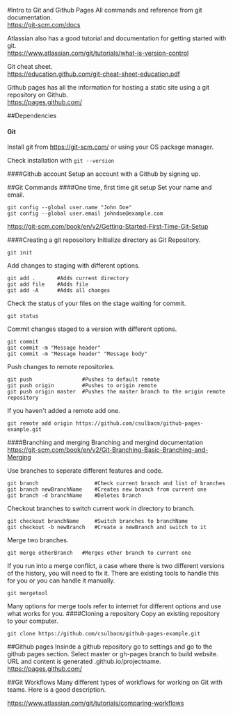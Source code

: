 #Intro to Git and Github Pages
All commands and reference from git documentation.  
https://git-scm.com/docs

Atlassian also has a good tutorial and documentation for getting started with git.  
https://www.atlassian.com/git/tutorials/what-is-version-control

Git cheat sheet.  
https://education.github.com/git-cheat-sheet-education.pdf

Github pages has all the information for hosting a static site using a git repository on Github.  
https://pages.github.com/ 

##Dependencies
#### Git
Install git from https://git-scm.com/ or using your OS package manager.

Check installation with `git --version`

####Github account
Setup an account with a Github by signing up.


##Git Commands
####One time, first time git setup
Set your name and email.
```
git config --global user.name "John Doe"
git config --global user.email johndoe@example.com
```
https://git-scm.com/book/en/v2/Getting-Started-First-Time-Git-Setup

####Creating a git reposoitory
Initialize directory as Git Repository.
```
git init
```
Add changes to staging with different options.
```
git add . 		#Adds current directory
git add file 	#Adds file
git add -A		#Adds all changes
```
Check the status of your files on the stage waiting for commit.
```
git status
```
Commit changes staged to a version with different options.
```
git commit
git commit -m "Message header"
git commit -m "Message header" "Message body"
```
Push changes to remote repositories.
```
git push				#Pushes to default remote
git push origin			#Pushes to origin remote
git push origin master	#Pushes the master branch to the origin remote repository
```
If you haven't added a remote add one.
```
git remote add origin https://github.com/csulbacm/github-pages-example.git
```
####Branching and merging
Branching and mergind documentation
https://git-scm.com/book/en/v2/Git-Branching-Basic-Branching-and-Merging

Use branches to seperate different features and code.
```
git branch					#Check current branch and list of branches
git branch newBranchName	#Creates new branch from current one
git branch -d branchName	#Deletes branch
```
Checkout branches to switch current work in directory to branch.
```
git checkout branchName		#Switch branches to branchName
git checkout -b newBranch 	#Create a newBranch and switch to it
```
Merge two branches.
```
git merge otherBranch	#Merges other branch to current one
```
If you run into a merge conflict, a case where there is two different versions of the history, you will need to fix it. There are existing tools to handle this for you or you can handle it manually.
```
git mergetool
```
Many options for merge tools refer to internet for different options and use what works for you.
####Cloning a repository
Copy an existing repository to your computer.
```
git clone https://github.com/csulbacm/github-pages-example.git
```
##Github pages
Insinde a github repository go to settings and go to the github pages section. Select master or gh-pages branch to build website. URL and content is generated <username>.github.io/projectname. 
https://pages.github.com/ 

##Git Workflows
Many different types of workflows for working on Git with teams. Here is a good description.

https://www.atlassian.com/git/tutorials/comparing-workflows